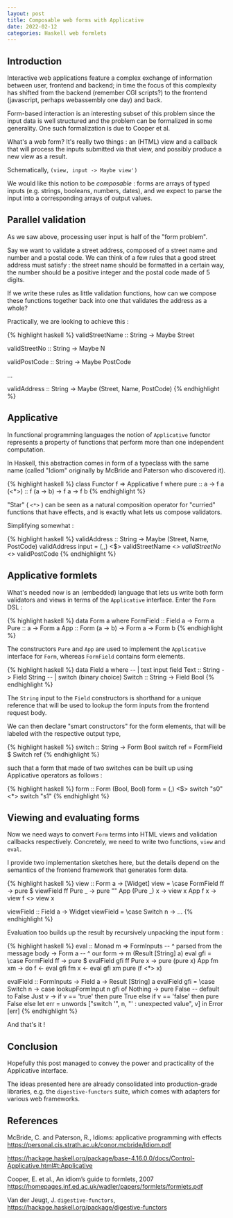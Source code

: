 ```yaml
---
layout: post
title: Composable web forms with Applicative
date: 2022-02-12
categories: Haskell web formlets
---
```


## Introduction

Interactive web applications feature a complex exchange of information between user, frontend and backend; in time the focus of this complexity has shifted from the backend (remember CGI scripts?) to the frontend (javascript, perhaps webassembly one day) and back.

Form-based interaction is an interesting subset of this problem since the input data is well structured and the problem can be formalized in some generality. One such formalization is due to Cooper et al. 

What's a web form? It's really two things : an (HTML) view and a callback that will process the inputs submitted via that view, and possibly produce a new view as a result.

Schematically, `(view, input -> Maybe view')`

We would like this notion to be _composable_ : forms are arrays of typed inputs (e.g. strings, booleans, numbers, dates), and we expect to parse the input into a corresponding arrays of output values.

## Parallel validation

As we saw above, processing user input is half of the "form problem".

Say we want to validate a street address, composed of a street name and number and a postal code. We can think of a few rules that a good street address must satisfy : the street name should be formatted in a certain way, the number should be a positive integer and the postal code made of 5 digits. 

If we write these rules as little validation functions, how can we compose these functions together back into one that validates the address as a whole?

Practically, we are looking to achieve this :

{% highlight haskell %}
validStreetName :: String -> Maybe Street

validStreetNo :: String -> Maybe N

validPostCode :: String -> Maybe PostCode

...

validAddress :: String -> Maybe (Street, Name, PostCode)
{% endhighlight %}


## Applicative

In functional programming languages the notion of `Applicative` functor represents a property of functions that perform more than one independent computation.

In Haskell, this abstraction comes in form of a typeclass with the same name (called "Idiom" originally by McBride and Paterson who discovered it).

{% highlight haskell %}
class Functor f => Applicative f where
  pure :: a -> f a
  (<*>) :: f (a -> b) -> f a -> f b
{% endhighlight %}

"Star" ( `<*>` ) can be seen as a natural composition operator for "curried" functions that have effects, and is exactly what lets us compose validators.

Simplifying somewhat :

{% highlight haskell %}
validAddress :: String -> Maybe (Street, Name, PostCode)
validAddress input = (,,) <$> validStreetName <*> validStreetNo <*> validPostCode
{% endhighlight %}



## Applicative formlets

What's needed now is an (embedded) language that lets us write both form validators and views in terms of the `Applicative` interface. Enter the `Form` DSL : 

{% highlight haskell %}
data Form a where
  FormField :: Field a -> Form a
  Pure :: a -> Form a
  App :: Form (a -> b) -> Form a -> Form b
{% endhighlight %}

The constructors `Pure` and `App` are used to implement the `Applicative` interface for `Form`, whereas `FormField` contains form elements. 

{% highlight haskell %}
data Field a where
  -- | text input field
  Text :: String -> Field String
  -- | switch (binary choice)
  Switch :: String -> Field Bool
{% endhighlight %}

The `String` input to the `Field` constructors is shorthand for a unique reference that will be used to lookup the form inputs from the frontend request body.

We can then declare "smart constructors" for the form elements, that will be labeled with the respective output type,

{% highlight haskell %}
switch :: String -> Form Bool
switch ref = FormField $ Switch ref 
{% endhighlight %}

such that a form that made of two switches can be built up using Applicative operators as follows :

{% highlight haskell %}
form :: Form (Bool, Bool)
form = (,) <$> switch "s0" <*> switch "s1"
{% endhighlight %}



## Viewing and evaluating forms

Now we need ways to convert `Form` terms into HTML views and validation callbacks respectively. Concretely, we need to write two functions, `view` and `eval`.

I provide two implementation sketches here, but the details depend on the semantics of the frontend framework that generates form data.


{% highlight haskell %}
view :: Form a -> [Widget]
view = \case
  FormField ff -> pure $ viewField ff
  Pure _ -> pure ""
  App (Pure _) x -> view x
  App f x -> view f <> view x
  
viewField :: Field a -> Widget
viewField = \case
  Switch n -> ...
{% endhighlight %}

Evaluation too builds up the result by recursively unpacking the input form : 

{% highlight haskell %}
eval :: Monad m =>
        FormInputs -- ^ parsed from the message body
     -> Form a -- ^ our form
     -> m (Result [String] a)
eval gfi = \case
  FormField ff -> pure $ evalField gfi ff
  Pure x -> pure (pure x)
  App fm xm -> do
    f <- eval gfi fm
    x <- eval gfi xm
    pure (f <*> x)
    
evalField :: FormInputs -> Field a -> Result [String] a
evalField gfi = \case
  Switch n  ->
    case lookupFormInput n gfi of
      Nothing -> pure False  -- default to False
      Just v -> if v == 'true' then pure True
        else if v == 'false' then pure False
        else
        let err = unwords ["switch '", n, "' : unexpected value", v]
            in Error [err]
{% endhighlight %}

And that's it !


## Conclusion

Hopefully this post managed to convey the power and practicality of the Applicative interface.

The ideas presented here are already consolidated into production-grade libraries, e.g. the `digestive-functors` suite, which comes with adapters for various web frameworks.


## References

McBride, C. and Paterson, R., Idioms: applicative programming with effects https://personal.cis.strath.ac.uk/conor.mcbride/Idiom.pdf

https://hackage.haskell.org/package/base-4.16.0.0/docs/Control-Applicative.html#t:Applicative

Cooper, E. et al., An idiom’s guide to formlets, 2007 https://homepages.inf.ed.ac.uk/wadler/papers/formlets/formlets.pdf

Van der Jeugt, J. `digestive-functors`, https://hackage.haskell.org/package/digestive-functors
